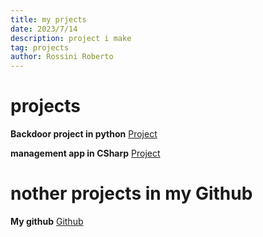 ```yaml
---
title: my prjects
date: 2023/7/14
description: project i make
tag: projects
author: Rossini Roberto
---
```


# projects

 **Backdoor project in python** [Project](https://github.com/rossiniroberto52/backdoor)

 **management app in CSharp** [Project](https://github.com/rossiniroberto52/sistemadeTransporteEscolar)

 # nother projects in my Github
 **My github** [Github](https://github.com/rossiniroberto52)